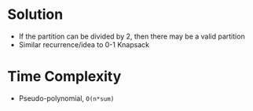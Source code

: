 # Solution
- If the partition can be divided by 2, then there may be a valid partition
- Similar recurrence/idea to 0-1 Knapsack

# Time Complexity
- Pseudo-polynomial, `O(n*sum)`

